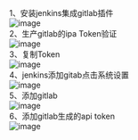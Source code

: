 1、安装jenkins集成gitlab插件  
![image](https://github.com/mykubernetes/linux-install/blob/master/image/jenkins54.png)  
2、生产gitlab的ipa Token验证  
![image](https://github.com/mykubernetes/linux-install/blob/master/image/jenkins50.png)  
3、复制Token  
![image](https://github.com/mykubernetes/linux-install/blob/master/image/jenkins51.png)  
4、jenkins添加gitab点击系统设置  
![image](https://github.com/mykubernetes/linux-install/blob/master/image/jenkins49.png)  
5、添加gitlab  
![image](https://github.com/mykubernetes/linux-install/blob/master/image/jenkins53.png)  
6、添加gitlab生成的api token  
![image](https://github.com/mykubernetes/linux-install/blob/master/image/jenkins52.png)  
